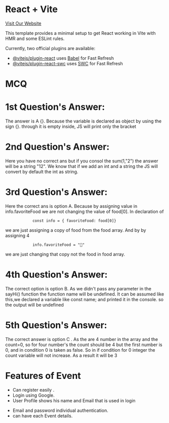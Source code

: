 # React + Vite


[Visit Our Website](https://www.example.com)


This template provides a minimal setup to get React working in Vite with HMR and some ESLint rules.

Currently, two official plugins are available:

- [@vitejs/plugin-react](https://github.com/vitejs/vite-plugin-react/blob/main/packages/plugin-react/README.md) uses [Babel](https://babeljs.io/) for Fast Refresh
- [@vitejs/plugin-react-swc](https://github.com/vitejs/vite-plugin-react-swc) uses [SWC](https://swc.rs/) for Fast Refresh


# MCQ

# 1st Question's Answer:

The answer is A {}. Because the variable is declared as object by using the sign {}. through it is empty 
inside, JS will print only the bracket 

# 2nd Question's Answer:

Here you have no correct ans but if you consol the sum(1,"2") the answer will be a string "12".
We know that if we add an int and a string the JS will convert by default the int as string.

# 3rd Question's Answer:

Here the correct ans is option A. Because by assigning value in info.favoriteFood we are not changing the value of food[0]. In declaration of

                const info = { favoriteFood: food[0]}

we are just assigning a copy of food from the food array. And by by assigning 4

                info.favoriteFood = "🍝"
                
we are just changing that copy not the food in food array.

# 4th Question's Answer:

The correct option is  option B. As we didn't pass any parameter in the sayHi() function the function name will be undefined. It can be assumed like this,we declared a variable like
        const name;
and printed it in the console. so the output will be undefined

# 5th Question's Answer:

The correct answer is option C . As the are 4 number in the array and the count=0, so for four number's the count should be 4 but the first number is 0, and in condition 0 is taken as false.
So in if condition for 0 integer the count variable will not increase. As a result it will be 3



# Features of Event

- Can register easily .
- Login using Google.
- User Profile shows his name and Email that is used in login
* Email and password individual authentication.
* can have each Event details.

